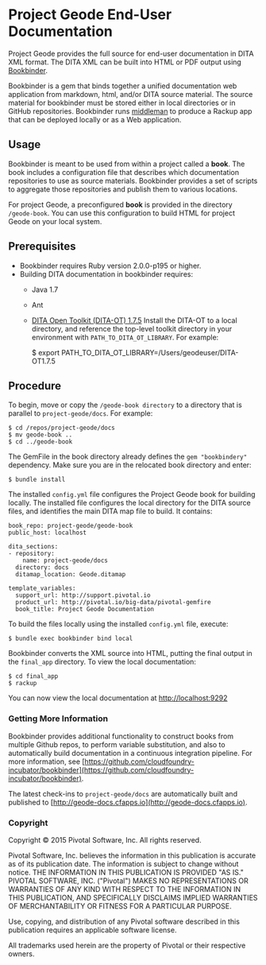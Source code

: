 # Project Geode End-User Documentation

Project Geode provides the full source for end-user documentation in DITA XML format. The DITA XML can be built into HTML or PDF output using [Bookbinder](https://github.com/cloudfoundry-incubator/bookbinder).  

Bookbinder is a gem that binds together a unified documentation web application from markdown, html, and/or DITA source material. The source material for bookbinder must be stored either in local directories or in GitHub repositories. Bookbinder runs [middleman](http://middlemanapp.com/) to produce a Rackup app that can be deployed locally or as a Web application.

## Usage

Bookbinder is meant to be used from within a project called a **book**. The book includes a configuration file that describes which documentation repositories to use as source materials. Bookbinder provides a set of scripts to aggregate those repositories and publish them to various locations.

For project Geode, a preconfigured **book** is provided in the directory `/geode-book`.  You can use this configuration to build HTML for project Geode on your local system.

## Prerequisites

* Bookbinder requires Ruby version 2.0.0-p195 or higher.
* Building DITA documentation in bookbinder requires:
  * Java 1.7
  * Ant
  * [DITA Open Toolkit (DITA-OT) 1.7.5](http://sourceforge.net/projects/dita-ot/files/DITA-OT%20Stable%20Release/DITA%20Open%20Toolkit%201.7/) Install the DITA-OT to a local directory, and reference the top-level toolkit directory in your environment with `PATH_TO_DITA_OT_LIBRARY`. For example:

      $ export PATH_TO_DITA_OT_LIBRARY=/Users/geodeuser/DITA-OT1.7.5

## Procedure

To begin, move or copy the `/geode-book directory` to a directory that is parallel to `project-geode/docs`. For example:

    $ cd /repos/project-geode/docs
    $ mv geode-book ..
    $ cd ../geode-book

The GemFile in the book directory already defines the `gem "bookbindery"` dependency. Make sure you are in the relocated book directory and enter:

    $ bundle install
     
The installed `config.yml` file configures the Project Geode book for building locally.  The installed file configures the local directory for the DITA source files, and identifies the main DITA map file to build. It contains:

    book_repo: project-geode/geode-book
    public_host: localhost
    
    dita_sections:
    - repository:
        name: project-geode/docs
      directory: docs
      ditamap_location: Geode.ditamap
    
    template_variables:
      support_url: http://support.pivotal.io
      product_url: http://pivotal.io/big-data/pivotal-gemfire
      book_title: Project Geode Documentation

To build the files locally using the installed `config.yml` file, execute:

    $ bundle exec bookbinder bind local
    
Bookbinder converts the XML source into HTML, putting the final output in the `final_app` directory.  To view the local documentation:

    $ cd final_app
    $ rackup
    
You can now view the local documentation at [http://localhost:9292](http://localhost:9292)

### Getting More Information

Bookbinder provides additional functionality to construct books from multiple Github repos, to perform variable substitution, and also to automatically build documentation in a continuous integration pipeline.  For more information, see [https://github.com/cloudfoundry-incubator/bookbinder](https://github.com/cloudfoundry-incubator/bookbinder).

The latest check-ins to `project-geode/docs` are automatically built and published to [http://geode-docs.cfapps.io](http://geode-docs.cfapps.io).

### Copyright

Copyright © 2015 Pivotal Software, Inc. All rights reserved.

Pivotal Software, Inc. believes the information in this publication
is accurate as of its publication date. The information is subject
to change without notice. THE INFORMATION IN THIS PUBLICATION IS 
PROVIDED "AS IS." PIVOTAL SOFTWARE, INC. ("Pivotal") MAKES NO 
REPRESENTATIONS OR WARRANTIES OF ANY KIND WITH RESPECT TO THE 
INFORMATION IN THIS PUBLICATION, AND SPECIFICALLY DISCLAIMS IMPLIED 
WARRANTIES OF MERCHANTABILITY OR FITNESS FOR A PARTICULAR PURPOSE.

Use, copying, and distribution of any Pivotal software described in
this publication requires an applicable software license.

All trademarks used herein are the property of Pivotal or their 
respective owners.
